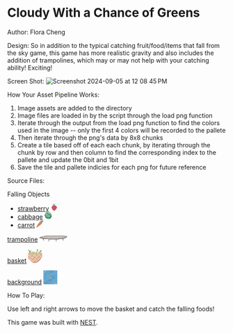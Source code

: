 # Cloudy With a Chance of Greens
<!---
and strawberries too I guess
-->
Author: Flora Cheng

Design: So in addition to the typical catching fruit/food/items that fall from the sky game, this game has more realistic gravity and also includes the addition of trampolines, which may or may not help with your catching ability! Exciting! 

Screen Shot:
<img width="501" alt="Screenshot 2024-09-05 at 12 08 45 PM" src="https://github.com/user-attachments/assets/c7620a9b-2930-403a-9fee-03946e4557f1">


How Your Asset Pipeline Works:

1. Image assets are added to the directory
2. Image files are loaded in by the script through the load png function
3. Iterate through the output from the load png function to find the colors used in the image -- only the first 4 colors will be recorded to the pallete
4. Then iterate through the png's data by 8x8 chunks
5. Create a tile based off of each each chunk, by iterating through the chunk by row and then column to find the corresponding index to the pallete and update the 0bit and 1bit
6. Save the tile and pallete indicies for each png for future reference


Source Files:

Falling Objects
- [strawberry](data/strawberry.png)
![strawberry](data/strawberry.png)
- [cabbage](data/cabbage.png)
![cabbage](data/cabbage.png)
- [carrot](data/carrot.png)
![carrot](data/carrot.png)

[trampoline](data/trampoline.png)
![trampoline](data/trampoline.png)

[basket](data/basket.png)
![basket](data/basket.png)

[background](data/background.png)
![background](data/background.png)

How To Play:

Use left and right arrows to move the basket and catch the falling foods!

This game was built with [NEST](NEST.md).

